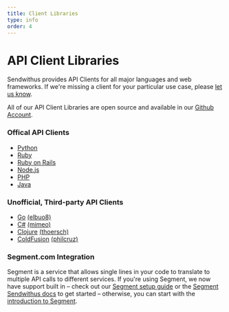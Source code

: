 ```yaml
---
title: Client Libraries
type: info
order: 4
---
```


# API Client Libraries

Sendwithus provides API Clients for all major languages and web frameworks. If we're missing a client for your particular use case, please [let us know](mailto:us@sendwithus.com).

All of our API Client Libraries are open source and available in our [Github Account](https://github.com/sendwithus).

### Offical API Clients
- [Python](https://github.com/sendwithus/sendwithus_python)
- [Ruby](https://github.com/sendwithus/sendwithus_ruby)
- [Ruby on Rails](https://github.com/sendwithus/sendwithus_ruby_action_mailer)
- [Node.js](https://github.com/sendwithus/sendwithus_nodejs)
- [PHP](https://github.com/sendwithus/sendwithus_php)
- [Java](https://github.com/sendwithus/sendwithus_java)

### Unofficial, Third-party API Clients
- [Go](https://github.com/elbuo8/sendwithus_go) [(elbuo8)](http://www.yamilasusta.com/)
- [C#](https://github.com/Mimeo/SendWithUs.Client) [(mimeo)](https://github.com/Mimeo)
- [Clojure](https://github.com/thoersch/sendwithus-clj) [(thoersch)](https://github.com/thoersch)
- [ColdFusion](https://github.com/philcruz/SendWithUsCfc) [(philcruz)](https://github.com/philcruz)

### Segment.com Integration
Segment is a service that allows single lines in your code to translate to multiple API calls to different services. If you're using Segment, we now have support built in – check out our [Segment setup guide](https://help.sendwithus.com/solution/articles/1000173550-segment-com-triggers) or the [Segment Sendwithus docs](https://segment.com/docs/integrations/sendwithus/) to get started – otherwise, you can start with the [introduction to Segment](https://segment.com/docs/).
